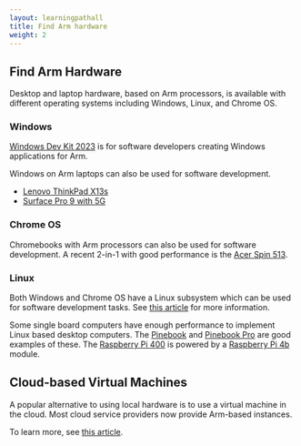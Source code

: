```yaml
---
layout: learningpathall
title: Find Arm hardware
weight: 2
---
```


## Find Arm Hardware 

Desktop and laptop hardware, based on Arm processors, is available with different operating systems including Windows, Linux, and Chrome OS. 

### Windows

[Windows Dev Kit 2023](https://www.microsoft.com/en-us/d/windows-dev-kit-2023/94k0p67w7581) is for software developers creating Windows applications for Arm.

Windows on Arm laptops can also be used for software development. 

- [Lenovo ThinkPad X13s](https://www.lenovo.com/us/en/p/laptops/thinkpad/thinkpadx/thinkpad-x13s-(13-inch-snapdragon)/len101t0019)
- [Surface Pro 9 with 5G](https://www.microsoft.com/en-us/d/surface-pro-9/93vkd8np4fvk)


### Chrome OS

Chromebooks with Arm processors can also be used for software development. A recent 2-in-1 with good performance is the [Acer Spin 513](https://www.acer.com/us-en/chromebooks/acer-chromebook-spin-513-cp513-2h/pdp/NX.K0LAA.001).

### Linux

Both Windows and Chrome OS have a Linux subsystem which can be used for software development tasks. See [this article](/learning-paths/desktop-and-laptop/wsl2) for more information.

Some single board computers have enough performance to implement Linux based desktop computers. The [Pinebook](https://www.pine64.org/pinebook/) and [Pinebook Pro](https://www.pine64.org/pinebook-pro/) are good examples of these. The [Raspberry Pi 400](https://www.raspberrypi.com/products/raspberry-pi-400/) is powered by a [Raspberry Pi 4b](https://www.raspberrypi.com/products/raspberry-pi-4-model-b/) module.

## Cloud-based Virtual Machines

A popular alternative to using local hardware is to use a virtual machine in the cloud. Most cloud service providers now provide Arm-based instances.

To learn more, see [this article](/learning-paths/server-and-cloud/intro).
